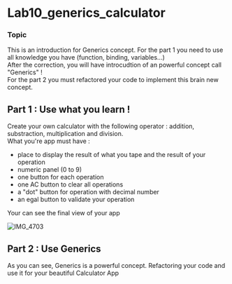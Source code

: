 # Lab10_generics_calculator

### Topic 

This is an introduction for Generics concept. For the part 1 you need to use all knowledge you have (function, binding, variables...)<br>
After the correction, you will have introcudtion of an powerful concept call "Generics" ! 
<br>
For the part 2 you must refactored your code to implement this brain new concept. 


## Part 1 : Use what you learn ! 

Create your own calculator with the following operator : addition, substraction, multiplication and division. <br>
What you're app must have :

* place to display the result of what you tape and the result of your operation
* numeric panel (0 to 9) 
* one button for each operation 
* one AC button to clear all operations
* a "dot" button for operation with decimal number
* an egal button to validate your operation

Your can see the final view of your app


![IMG_4703](https://user-images.githubusercontent.com/6766037/137682009-9f8c30e6-2a4f-4cc1-b8cf-29eceb882f64.PNG)

## Part 2 : Use Generics

As you can see, Generics is a powerful concept. Refactoring your code and use it for your beautiful Calculator App 




